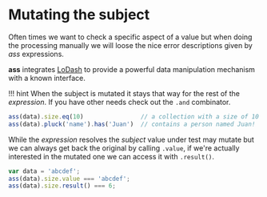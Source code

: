 # Mutating the subject

Often times we want to check a specific aspect of a value but when doing the
processing manually we will loose the nice error descriptions given by *ass*
expressions.

**ass** integrates [LoDash](http://lodash.com) to provide a powerful data
manipulation mechanism with a known interface.

!!! hint
    When the subject is mutated it stays that way for the rest of the *expression*.
    If you have other needs check out the `.and` combinator.


```js
ass(data).size.eq(10)                // a collection with a size of 10
ass(data).pluck('name').has('Juan')  // contains a person named Juan!
```

While the *expression* resolves the *subject* value under test may mutate but
we can always get back the original by calling `.value`, if we're actually
interested in the mutated one we can access it with `.result()`.

```js
var data = 'abcdef';
ass(data).size.value === 'abcdef';
ass(data).size.result() === 6;
```
